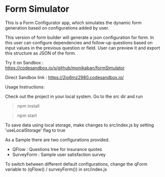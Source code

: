 # Form Simulator

This is a Form Configurator app, which simulates the dynamic form generation based on configurations added by user. 

This version of form builder will generate a json configuration for form. In this user can configure dependencies and follow-up questions based on input values in the previous question or field. User can preview it and export this structure as JSON of the form.

 Try it on Sandbox : https://codesandbox.io/s/github/monikaban/formSimulator 
 
 Direct Sandbox link : https://2jo6mz2980.codesandbox.io/
  
 Usage Instructions:
 
 Check out the project in your local system. Go to the src dir and run
 
 > npm install
 
 > npm start
 
 
 To save data using local storage, make changes to src/index.js by setting 'useLocalStorage' flag to true
 
 As a Sample there are two configurations provided. 
 - QFlow      : Questions tree for insurance quotes
 - SurveyForm : Sample user satisfaction survey
 
 To switch between different default configurations, change the qForm variable to (qFlow() / surveyForm()) in src/index.js
 
 
 
